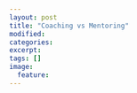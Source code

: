 ```yaml
---
layout: post
title: "Coaching vs Mentoring"
modified:
categories: 
excerpt:
tags: []
image:
  feature:
---
```


